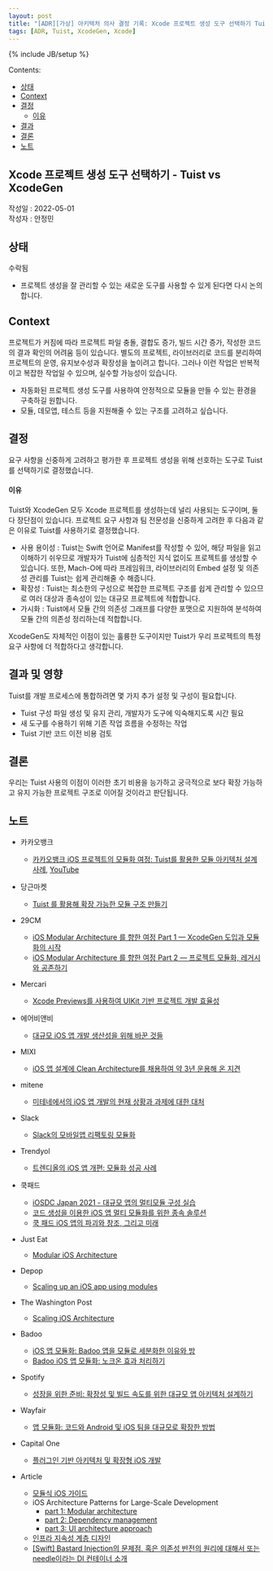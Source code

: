 ```yaml
---
layout: post
title: "[ADR][가상] 아키텍처 의사 결정 기록: Xcode 프로젝트 생성 도구 선택하기 Tuist vs XcodeGen"
tags: [ADR, Tuist, XcodeGen, Xcode]
---
```

{% include JB/setup %}

Contents:

* [상태](#status)
* [Context](#context)
* [결정](#decisions)
  * [이유](#rationale)
* [결과](#consequences)
* [결론](#conclusion)
* [노트](#note)

## Xcode 프로젝트 생성 도구 선택하기 - Tuist vs XcodeGen

작성일 : 2022-05-01  
작성자 : 안정민

<h2 id="status">상태</h2>

수락됨

* 프로젝트 생성을 잘 관리할 수 있는 새로운 도구를 사용할 수 있게 된다면 다시 논의합니다.

<h2 id="context">Context</h2>

프로젝트가 커짐에 따라 프로젝트 파일 충돌, 결합도 증가, 빌드 시간 증가, 작성한 코드의 결과 확인의 어려움 등이 있습니다. 별도의 프로젝트, 라이브러리로 코드를 분리하여 프로젝트의 운영, 유지보수성과 확장성을 높이려고 합니다. 그러나 이런 작업은 반복적이고 복잡한 작업일 수 있으며, 실수할 가능성이 있습니다.

* 자동화된 프로젝트 생성 도구를 사용하여 안정적으로 모듈을 만들 수 있는 환경을 구축하길 원합니다.
* 모듈, 데모앱, 테스트 등을 지원해줄 수 있는 구조를 고려하고 싶습니다.

<h2 id="decisions">결정</h2>

요구 사항을 신중하게 고려하고 평가한 후 프로젝트 생성을 위해 선호하는 도구로 Tuist를 선택하기로 결정했습니다.

<h4 id="rationale">이유</h4>

Tuist와 XcodeGen 모두 Xcode 프로젝트를 생성하는데 널리 사용되는 도구이며, 둘 다 장단점이 있습니다. 프로젝트 요구 사항과 팀 전문성을 신중하게 고려한 후 다음과 같은 이유로 Tuist를 사용하기로 결정했습니다.

* 사용 용이성 : Tuist는 Swift 언어로 Manifest를 작성할 수 있어, 해당 파일을 읽고 이해하기 쉬우므로 개발자가 Tuist에 심층적인 지식 없이도 프로젝트를 생성할 수 있습니다. 또한, Mach-O에 따라 프레임워크, 라이브러리의 Embed 설정 및 의존성 관리를 Tuist는 쉽게 관리해줄 수 해줍니다.
* 확장성 : Tuist는 최소한의 구성으로 복잡한 프로젝트 구조를 쉽게 관리할 수 있으므로 여러 대상과 종속성이 있는 대규모 프로젝트에 적합합니다.
* 가시화 : Tuist에서 모듈 간의 의존성 그래프를 다양한 포맷으로 지원하여 분석하여 모듈 간의 의존성 정리하는데 적합합니다.

XcodeGen도 자체적인 이점이 있는 훌륭한 도구이지만 Tuist가 우리 프로젝트의 특정 요구 사항에 더 적합하다고 생각합니다.

<h2 id="consequences">결과 및 영향</h2>

Tuist를 개발 프로세스에 통합하려면 몇 가지 추가 설정 및 구성이 필요합니다.

* Tuist 구성 파일 생성 및 유지 관리, 개발자가 도구에 익숙해지도록 시간 필요
* 새 도구를 수용하기 위해 기존 작업 흐름을 수정하는 작업
* Tuist 기반 코드 이전 비용 검토

<h2 id="conclusion">결론</h2>

우리는 Tuist 사용의 이점이 이러한 초기 비용을 능가하고 궁극적으로 보다 확장 가능하고 유지 가능한 프로젝트 구조로 이어질 것이라고 판단됩니다.

<h2 id="notes">노트</h2>

* 카카오뱅크
  * [카카오뱅크 iOS 프로젝트의 모듈화 여정: Tuist를 활용한 모듈 아키텍처 설계 사례](https://if.kakao.com/2022/session/88), [YouTube](https://www.youtube.com/watch?v=9HywMpgf8Mk)

* 당근마켓
  * [Tuist 를 활용해 확장 가능한 모듈 구조 만들기](https://medium.com/daangn/tuist-%EB%A5%BC-%ED%99%9C%EC%9A%A9%ED%95%B4-%EB%AA%A8%EB%93%88-%EA%B5%AC%EC%A1%B0-%EC%9E%90%EB%8F%99%ED%99%94%ED%95%98%EA%B8%B0-f200992d4bf2)

* 29CM
  * [iOS Modular Architecture 를 향한 여정 Part 1 — XcodeGen 도입과 모듈화의 시작](https://medium.com/29cm/modular-architecture-%EB%A5%BC-%ED%96%A5%ED%95%9C-%EC%97%AC%EC%A0%95-part-1-xcodegen-%EB%8F%84%EC%9E%85%EA%B3%BC-%EB%AA%A8%EB%93%88%ED%99%94%EC%9D%98-%EC%8B%9C%EC%9E%91-19a7f7b6401a)  
  * [iOS Modular Architecture 를 향한 여정 Part 2 — 프로젝트 모듈화, 레거시와 공존하기](https://medium.com/29cm/ios-modular-architecture-%EB%A5%BC-%ED%96%A5%ED%95%9C-%EC%97%AC%EC%A0%95-part-2-%ED%94%84%EB%A1%9C%EC%A0%9D%ED%8A%B8-%EB%AA%A8%EB%93%88%ED%99%94-%EB%A0%88%EA%B1%B0%EC%8B%9C%EC%99%80-%EA%B3%B5%EC%A1%B4%ED%95%98%EA%B8%B0-d63f5e454573) 

* Mercari
  * [Xcode Previews를 사용하여 UIKit 기반 프로젝트 개발 효율성](https://engineering.mercari.com/blog/entry/2019-12-13-155700/)

* 에어비앤비
  * [대규모 iOS 앱 개발 생산성을 위해 바꾼 것들](https://yozm.wishket.com/magazine/detail/1330/)

* MIXI
  * [iOS 앱 설계에 Clean Architecture를 채용하여 약 3년 운용해 온 지견](https://mixi-developers.mixi.co.jp/mitene-ios-clean-architecture-11d23325553d)

* mitene
  * [미테네에서의 iOS 앱 개발의 현재 상황과 과제에 대한 대처](https://team-blog.mitene.us/ios-development-2022-2d60d16e7135)

* Slack
  * [Slack의 모바일앱 리팩토링 모듈화](https://medium.com/mobile-app-development-publication/mobile-app-refactoring-initiative-by-slack-fedc4c4a6026)

* Trendyol
  * [트렌디올의 iOS 앱 개편: 모듈화 성공 사례](https://medium.com/trendyol-tech/revamping-trendyols-ios-app-a-modularization-success-story-a6c1d2c4188b)

* 쿡패드
  * [iOSDC Japan 2021 - 대규모 앱의 멀티모듈 구성 실습](https://www.youtube.com/watch?v=LCOU2ZlGKi4)
  * [코드 생성을 이용한 iOS 앱 멀티 모듈화를 위한 종속 솔루션](https://techlife.cookpad.com/entry/2021/06/16/110000)
  * [쿡 패드 iOS 앱의 파괴와 창조, 그리고 미래](https://techconf.cookpad.com/2019/kohki_miki.html)

* Just Eat
  * [Modular iOS Architecture](https://tech.just-eat.com/2019/12/18/modular-ios-architecture-just-eat/)

* Depop
  * [Scaling up an iOS app using modules](https://engineering.depop.com/scaling-up-an-ios-app-with-modularisation-8cd280d6b2b8)

* The Washington Post
  * [Scaling iOS Architecture](https://github.com/ArtSabintsev/iOSDevCampDC-2018/blob/master/Scaling-iOS-Architecture.md)

* Badoo
  * [iOS 앱 모듈화: Badoo 앱을 모듈로 세분화한 이유와 방](https://medium.com/bumble-tech/modularising-an-ios-app-3ea131a5c809)
  * [Badoo iOS 앱 모듈화: 노크온 효과 처리하기](https://medium.com/bumble-tech/modularising-the-badoo-ios-app-ce75d5a7aba7)

* Spotify
  * [성장을 위한 준비: 확장성 및 빌드 속도를 위한 대규모 앱 아키텍처 설계하기](https://www.youtube.com/watch?v=sZuI6z8qSmc)

* Wayfair
  * [앱 모듈화: 코드와 Android 및 iOS 팀을 대규모로 확장한 방법](https://www.aboutwayfair.com/tech-blog/app-modularization-at-wayfair-how-we-unlocked-our-code-and-android-and-ios-teams-at-scale)

* Capital One
  * [플러그인 기반 아키텍처 및 확장형 iOS 개발](https://medium.com/capital-one-tech/plugin-based-architecture-and-scaling-ios-development-at-capital-one-fb67561c7df6)

* Article
  * [모듈식 iOS 가이드](https://anuragajwani.medium.com/modular-ios-guide-60810f5a7f97)
  * iOS Architecture Patterns for Large-Scale Development
    * [part 1: Modular architecture](https://blog.griddynamics.com/modular-architecture-in-ios/)
    * [part 2: Dependency management](https://blog.griddynamics.com/dependency-management/)
    * [part 3: UI architecture approach](https://blog.griddynamics.com/ui-architecture-approach/)
  * [인프라 지속성 계층 디자인](https://docs.microsoft.com/ko-kr/dotnet/architecture/microservices/microservice-ddd-cqrs-patterns/infrastructure-persistence-layer-design)
  * [\[Swift\] Bastard Injection의 문제점, 혹은 의존성 반전의 원리에 대해서 또는 needle이라는 DI 컨테이너 소개](https://qiita.com/YusukeHosonuma/items/77bbb962e8ec4d36cbea)